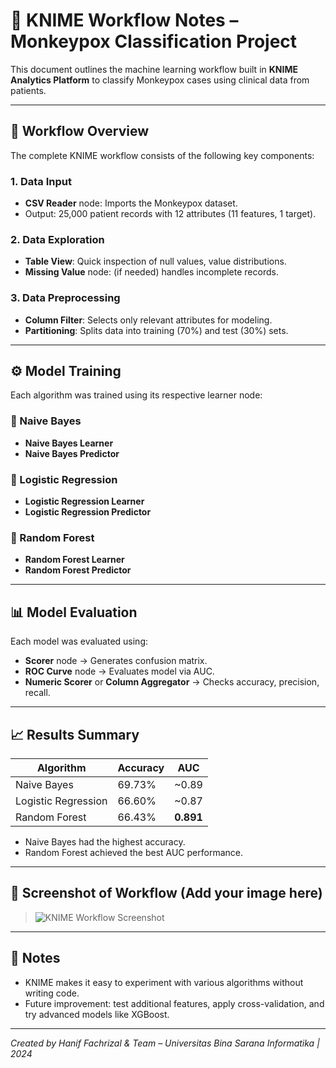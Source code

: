# 🧠 KNIME Workflow Notes – Monkeypox Classification Project

This document outlines the machine learning workflow built in **KNIME Analytics Platform** to classify Monkeypox cases using clinical data from patients.

---

## 🧩 Workflow Overview

The complete KNIME workflow consists of the following key components:

### 1. **Data Input**
- **CSV Reader** node: Imports the Monkeypox dataset.
- Output: 25,000 patient records with 12 attributes (11 features, 1 target).

### 2. **Data Exploration**
- **Table View**: Quick inspection of null values, value distributions.
- **Missing Value** node: (if needed) handles incomplete records.

### 3. **Data Preprocessing**
- **Column Filter**: Selects only relevant attributes for modeling.
- **Partitioning**: Splits data into training (70%) and test (30%) sets.

---

## ⚙️ Model Training

Each algorithm was trained using its respective learner node:

### 🔹 Naive Bayes
- **Naive Bayes Learner**
- **Naive Bayes Predictor**

### 🔹 Logistic Regression
- **Logistic Regression Learner**
- **Logistic Regression Predictor**

### 🔹 Random Forest
- **Random Forest Learner**
- **Random Forest Predictor**

---

## 📊 Model Evaluation

Each model was evaluated using:

- **Scorer** node → Generates confusion matrix.
- **ROC Curve** node → Evaluates model via AUC.
- **Numeric Scorer** or **Column Aggregator** → Checks accuracy, precision, recall.

---

## 📈 Results Summary

| Algorithm           | Accuracy | AUC     |
|---------------------|----------|---------|
| Naive Bayes         | 69.73%   | ~0.89   |
| Logistic Regression | 66.60%   | ~0.87   |
| Random Forest       | 66.43%   | **0.891**

- Naive Bayes had the highest accuracy.
- Random Forest achieved the best AUC performance.

---

## 📌 Screenshot of Workflow (Add your image here)

> ![KNIME Workflow Screenshot](../results/knime_workflow_screenshot.png)

---

## 💬 Notes
- KNIME makes it easy to experiment with various algorithms without writing code.
- Future improvement: test additional features, apply cross-validation, and try advanced models like XGBoost.

---

*Created by Hanif Fachrizal & Team – Universitas Bina Sarana Informatika | 2024*
